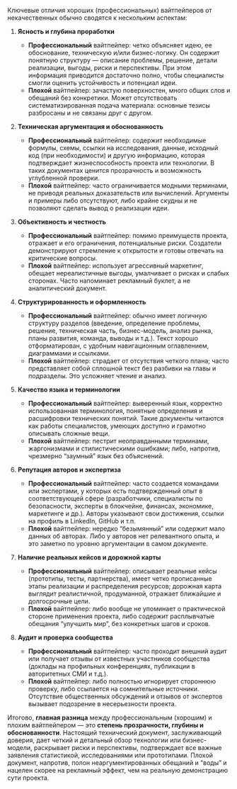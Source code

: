 Ключевые отличия хороших (профессиональных) вайтпейперов от некачественных обычно сводятся к нескольким аспектам:

1. **Ясность и глубина проработки**  
   - **Профессиональный** вайтпейпер: четко объясняет идею, ее обоснование, техническую и/или бизнес-логику. Он содержит понятную структуру — описание проблемы, решение, детали реализации, выгоды, риски и перспективы. При этом информация приводится достаточно полно, чтобы специалисты смогли оценить устойчивость и потенциал идеи.  
   - **Плохой** вайтпейпер: зачастую поверхностен, много общих слов и обещаний без конкретики. Может отсутствовать систематизированная подача материала: основные тезисы разбросаны и не связаны друг с другом.

2. **Техническая аргументация и обоснованность**  
   - **Профессиональный** вайтпейпер: содержит необходимые формулы, схемы, ссылки на исследования, данные, исходный код (при необходимости) и другую информацию, которая подтверждает жизнеспособность проекта или технологии. В таких документах ценится прозрачность и возможность углубленной проверки.  
   - **Плохой** вайтпейпер: часто ограничивается модными терминами, не приводя реальных доказательств или вычислений. Аргументы и примеры либо отсутствуют, либо крайне скудны и не позволяют сделать вывод о реализации идеи.

3. **Объективность и честность**  
   - **Профессиональный** вайтпейпер: помимо преимуществ проекта, отражает и его ограничения, потенциальные риски. Создатели демонстрируют стремление к открытости и готовы отвечать на критические вопросы.  
   - **Плохой** вайтпейпер: использует агрессивный маркетинг, обещает нереалистичные выгоды, умалчивает о рисках и слабых сторонах. Часто напоминает рекламный буклет, а не аналитический документ.

4. **Структурированность и оформленность**  
   - **Профессиональный** вайтпейпер: обычно имеет логичную структуру разделов (введение, определение проблемы, решение, техническая часть, бизнес-модель, анализ рынка, планы развития, команда, выводы и т.д.). Текст хорошо отформатирован, с удобным навигационным оглавлением, диаграммами и ссылками.  
   - **Плохой** вайтпейпер: страдает от отсутствия четкого плана; часто представляет собой сплошной текст без разбивки на главы и подразделы. Это усложняет чтение и анализ.

5. **Качество языка и терминологии**  
   - **Профессиональный** вайтпейпер: выверенный язык, корректно использованная терминология, понятные определения и расшифровки технических понятий. Такие документы читаются как работы специалистов, умеющих доступно и грамотно описывать сложные вещи.  
   - **Плохой** вайтпейпер: пестрит неоправданными терминами, жаргонизмами и стилистическими ошибками; либо, напротив, чрезмерно “заумный” язык без объяснений.

6. **Репутация авторов и экспертиза**  
   - **Профессиональный** вайтпейпер: часто создается командами или экспертами, у которых есть подтвержденный опыт в соответствующей сфере (разработчики, специалисты по безопасности, эксперты в блокчейне, финансах, экономике, маркетинге и др.). Авторы указывают свои достижения, ссылки на профиль в LinkedIn, GitHub и т.п.  
   - **Плохой** вайтпейпер: нередко “безымянный” или содержит мало данных об авторах. Либо у авторов нет релевантного опыта, и это заметно по уровню аргументации в самом документе.

7. **Наличие реальных кейсов и дорожной карты**  
   - **Профессиональный** вайтпейпер: описывает реальные кейсы (прототипы, тесты, партнерства), имеет четко прописанные этапы реализации и распределения ресурсов; дорожная карта выглядит реалистичной, продуманной, отражает ближайшие и долгосрочные цели.  
   - **Плохой** вайтпейпер: либо вообще не упоминает о практической стороне применения проекта, либо содержит расплывчатые обещания “улучшить мир”, без конкретных шагов и сроков.

8. **Аудит и проверка сообщества**  
   - **Профессиональный** вайтпейпер: часто проходит внешний аудит или получает отзывы от известных участников сообщества (доклады на профильных конференциях, публикации в авторитетных СМИ и т.д.).  
   - **Плохой** вайтпейпер: либо полностью игнорирует стороннюю проверку, либо ссылается на сомнительные источники. Отсутствие общественных обсуждений и отзывов от экспертов вызывает подозрение в несерьезности проекта.

Итогово, **главная разница** между профессиональным (хорошим) и плохим вайтпейпером — это **степень прозрачности, глубины и обоснованности**. Настоящий технический документ, заслуживающий доверия, дает четкий и детальный обзор технологии или бизнес-модели, раскрывает риски и перспективы, подтверждает все важные заявления статистикой, исследованиями или прототипами. Плохой документ, напротив, полон неаргументированных обещаний и “воды” и нацелен скорее на рекламный эффект, чем на реальную демонстрацию сути проекта.